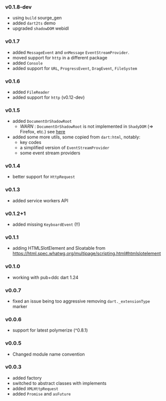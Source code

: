 ### v0.1.8-dev

 - using `build` sourge_gen
 - added `dart2ts` demo
 - upgraded `shadowDOM` webidl 

### v0.1.7
 - added `MessageEvent` and `onMessage` `EventStreamProvider`.
 - moved support for `http` in a different package
 - added `Console`
 - added support for `URL`, `ProgressEvent`, `DragEvent`, `FileSystem`
 
### v0.1.6
 - added `FileReader`
 - added support for `http` (v0.12-dev)

### v0.1.5
 - added `DocumentOrShadowRoot` 
   - *WARN* : `DocumentOrShadowRoot` is not implemented in `ShadyDOM` (=> Firefox, etc.) 
      see [here](https://github.com/webcomponents/shadydom/issues/113)
 - added some more utils, some copied from `dart:html`, notably:
   - key codes
   - a simplified version of `EventStreamProvider`
   - some event stream providers 

### v0.1.4
 - better support for `HttpRequest`

### v0.1.3
 - added service workers API 

### v0.1.2+1
 - added missing `KeyboardEvent` (!!)

### v0.1.1
 - adding HTMLSlotElement and Sloatable from https://html.spec.whatwg.org/multipage/scripting.html#htmlslotelement

### v0.1.0
 - working with pub+ddc dart 1.24

### v0.0.7
 - fixed an issue being too aggressive removing `dart._extensionType` marker

### v0.0.6
 - support for latest polymerize (^0.8.1)

### v0.0.5

 - Changed module name convention

### v0.0.3
 - added factory
 - switched to abstract classes with implements
 - added `XMLHttpRequest`
 - added `Promise` and `asFuture`
